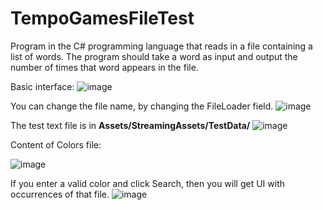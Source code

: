# TempoGamesFileTest
Program in the C# programming language that reads in a file containing a list of words. The program should take a word as input and output the number of times that word appears in the file.

Basic interface:
![image](https://github.com/VladimirStefaniuk/TempoGamesFileTest/assets/10983669/a09fd83a-0a18-4dea-be64-31288a0cac06)

You can change the file name, by changing the FileLoader field.
![image](https://github.com/VladimirStefaniuk/TempoGamesFileTest/assets/10983669/fbc29dfb-b0a1-4e07-a25c-89b902eccb6c)

The test text file is in **Assets/StreamingAssets/TestData/**
![image](https://github.com/VladimirStefaniuk/TempoGamesFileTest/assets/10983669/369ef831-03f1-476c-86ee-8a170a76fd9d)

Content of Colors file:

![image](https://github.com/VladimirStefaniuk/TempoGamesFileTest/assets/10983669/426e476b-0311-41b1-a749-e06c9e8236c9)

If you enter a valid color and click Search, then you will get UI with occurrences of that file.
![image](https://github.com/VladimirStefaniuk/TempoGamesFileTest/assets/10983669/a165e520-4857-4011-aff5-5254ed8b44eb)
